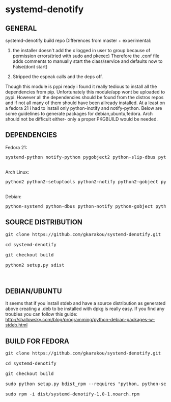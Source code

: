# systemd-denotify
GENERAL
-------------------
systemd-denotify build repo
Differences from master + experimental:


1. the installer doesn't add the x logged in user to group because of permission errors(tried with sudo and pkexec)
 Therefore the .conf file adds comments to manually start the class/service and defaults now to False(dont start)

2. Stripped the espeak calls and the deps off.



Though this module is pypi ready i found it really tedious to install all the dependencies from pip.
Unfortunately this module/app wont be uploaded to pypi. However all the dependencies should be found from the distros repos and if not all many of them should have been allready installed. At a least on a fedora 21 i had to install only python-inotify and notify-python.
Below are some guidelines to generate packages for debian,ubuntu,fedora. Arch should not be difficult either- only
a proper PKGBUILD would be needed.

DEPENDENCIES
-------------------

Fedora 21:

<pre>
systemd-python notify-python pygobject2 python-slip-dbus python-inotify

</pre>
Arch Linux:

<pre>
python2 python2-setuptools python2-notify python2-gobject python2-systemd python2-dbus python-pyinotify

</pre>

Debian:

<pre>
python-systemd python-dbus python-notify python-gobject python-gi python-inotify
</pre>



SOURCE DISTRIBUTION
---------------------

<pre>
git clone https://github.com/gkarakou/systemd-denotify.git

cd systemd-denotify

git checkout build

python2 setup.py sdist


</pre>


DEBIAN/UBUNTU
----------------
It seems that if you install  stdeb and have a source distribution as generated above creating a .deb to be installed with dpkg is really easy.
If you find any troubles you can follow this guide:
http://shallowsky.com/blog/programming/python-debian-packages-w-stdeb.html


BUILD FOR FEDORA
------------------
<pre>
git clone https://github.com/gkarakou/systemd-denotify.git

cd systemd-denotify

git checkout build

sudo python setup.py bdist_rpm --requires "python, python-setuptools, systemd-python, notify-python, pygobject2, python-slip-dbus,python-inotify" --post-uninstall=postuninstall.sh

sudo rpm -i dist/systemd-denotify-1.0-1.noarch.rpm

</pre>
